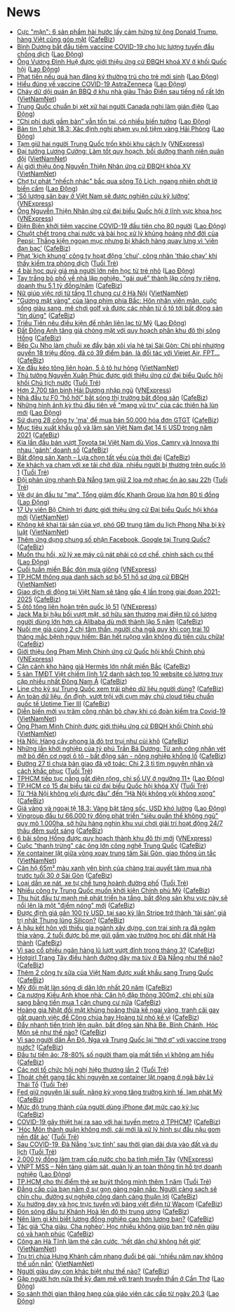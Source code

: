 # News

- [Cực "mặn": 6 sản phẩm hài hước lấy cảm hứng từ ông Donald Trump, hàng Việt cũng góp mặt](https://cafebiz.vn/cuc-man-6-san-pham-hai-huoc-lay-cam-hung-tu-ong-donald-trump-hang-viet-cung-gop-mat-20210318113323545.chn) ([CafeBiz](https://cafebiz.vn))
- [Bình Dương bắt đầu tiêm vaccine COVID-19 cho lực lượng tuyến đầu chống dịch](https://laodong.vn/xa-hoi/binh-duong-bat-dau-tiem-vaccine-covid-19-cho-luc-luong-tuyen-dau-chong-dich-890361.ldo) ([Lao Động](https://laodong.vn))
- [Ông Vương Đình Huệ được giới thiệu ứng cử ĐBQH khoá XV ở khối Quốc hội](https://laodong.vn/thoi-su/ong-vuong-dinh-hue-duoc-gioi-thieu-ung-cu-dbqh-khoa-xv-o-khoi-quoc-hoi-890369.ldo) ([Lao Động](https://laodong.vn))
- [Phạt tiền nếu quá hạn đăng ký thường trú cho trẻ mới sinh](https://laodong.vn/xa-hoi/phat-tien-neu-qua-han-dang-ky-thuong-tru-cho-tre-moi-sinh-889704.ldo) ([Lao Động](https://laodong.vn))
- [Hiểu đúng về vaccine COVID-19 AstraZenneca](https://laodong.vn/y-te/hieu-dung-ve-vaccine-covid-19-astrazenneca-890358.ldo) ([Lao Động](https://laodong.vn))
- [Cháy dữ dội quán ăn BBQ ở khu nhà giàu Thảo Điền sau tiếng nổ rất lớn](http://vietnamnet.vn/vn/thoi-su/chay-du-doi-quan-an-bbq-o-khu-nha-giau-thao-dien-sau-tieng-no-rat-lon-720554.html) ([VietNamNet](https://vietnamnet.vn))
- [Trung Quốc chuẩn bị xét xử hai người Canada nghi làm gián điệp](https://laodong.vn/the-gioi/trung-quoc-chuan-bi-xet-xu-hai-nguoi-canada-nghi-lam-gian-diep-890332.ldo) ([Lao Động](https://laodong.vn))
- [“Chi phí dưới gầm bàn” vẫn tồn tại, có nhiều biến tướng](https://laodong.vn/kinh-te/chi-phi-duoi-gam-ban-van-ton-tai-co-nhieu-bien-tuong-890153.ldo) ([Lao Động](https://laodong.vn))
- [Bản tin 1 phút 18.3: Xác định nghi phạm vụ nổ tiệm vàng Hải Phòng](https://laodong.vn/video-thoi-su/ban-tin-1-phut-183-xac-dinh-nghi-pham-vu-no-tiem-vang-hai-phong-890315.ldo) ([Lao Động](https://laodong.vn))
- [Tạm giữ hai người Trung Quốc trốn khỏi khu cách ly](https://vnexpress.net/tam-giu-hai-nguoi-trung-quoc-tron-khoi-khu-cach-ly-4250305.html) ([VNExpress](https://vnexpress.net))
- [Đại tướng Lương Cường: Làm tốt quy hoạch, bồi dưỡng thanh niên quân đội](http://vietnamnet.vn/vn/thoi-su/chinh-tri/dai-tuong-luong-cuong-lam-tot-quy-hoach-boi-duong-thanh-nien-quan-doi-720530.html) ([VietNamNet](https://vietnamnet.vn))
- [Ai giới thiệu ông Nguyễn Thiện Nhân ứng cử ĐBQH khóa XV](http://vietnamnet.vn/vn/thoi-su/ai-gioi-thieu-ong-nguyen-thien-nhan-ung-cu-dbqh-khoa-xv-720525.html) ([VietNamNet](https://vietnamnet.vn))
- [Chợ tự phát &quot;nhếch nhác&quot; bắc qua sông Tô Lịch, ngang nhiên phớt lờ biển cấm](https://laodong.vn/photo/cho-tu-phat-nhech-nhac-bac-qua-song-to-lich-ngang-nhien-phot-lo-bien-cam-890316.ldo) ([Lao Động](https://laodong.vn))
- ['Số lượng sân bay ở Việt Nam sẽ được nghiên cứu kỹ lưỡng'](https://vnexpress.net/so-luong-san-bay-o-viet-nam-se-duoc-nghien-cuu-ky-luong-4249929.html) ([VNExpress](https://vnexpress.net))
- [Ông Nguyễn Thiện Nhân ứng cử đại biểu Quốc hội ở lĩnh vực khoa học](https://vnexpress.net/ong-nguyen-thien-nhan-ung-cu-dai-bieu-quoc-hoi-o-linh-vuc-khoa-hoc-4250321.html) ([VNExpress](https://vnexpress.net))
- [Điện Biên khởi tiêm vaccine COVID-19 đầu tiên cho 80 người](https://laodong.vn/video/dien-bien-khoi-tiem-vaccine-covid-19-dau-tien-cho-80-nguoi-890288.ldo) ([Lao Động](https://laodong.vn))
- [Chuột chết trong chai nước và bài học xử lý khủng hoảng nhớ đời của Pepsi: Thắng kiện ngoạn mục nhưng bị khách hàng quay lưng vì ‘viên đạn bạc’](https://cafebiz.vn/chuot-chet-trong-chai-nuoc-va-bai-hoc-xu-ly-khung-hoang-nho-doi-cua-pepsi-thang-kien-ngoan-muc-nhung-bi-khach-hang-quay-lung-vi-vien-dan-bac-20210318113951489.chn) ([CafeBiz](https://cafebiz.vn))
- [Phạt 'kịch khung' công ty hoạt động 'chui', công nhân 'tháo chạy' khi thấy kiểm tra phòng dịch](https://tuoitre.vn/phat-kich-khung-cong-ty-hoat-dong-chui-cong-nhan-thao-chay-khi-thay-kiem-tra-phong-dich-20210318110804654.htm) ([Tuổi Trẻ](https://tuoitre.vn))
- [4 bài học quý giá mà người lớn nên học từ trẻ nhỏ](https://laodong.vn/chuyen-nha-minh/4-bai-hoc-quy-gia-ma-nguoi-lon-nen-hoc-tu-tre-nho-890013.ldo) ([Lao Động](https://laodong.vn))
- [Tay trắng bỏ phố về nhà lập nghiệp, "gái quê" thành lập công ty riêng, doanh thu 5,1 tỷ đồng/năm](https://cafebiz.vn/tay-trang-bo-pho-ve-nha-lap-nghiep-gai-que-thanh-lap-cong-ty-rieng-doanh-thu-51-ty-dong-nam-2021031811310527.chn) ([CafeBiz](https://cafebiz.vn))
- [Nữ giúp việc rơi từ tầng 11 chung cư ở Hà Nội](http://vietnamnet.vn/vn/thoi-su/nu-giup-viec-roi-tu-tang-11-chung-cu-o-ha-noi-720536.html) ([VietNamNet](https://vietnamnet.vn))
- ["Gương mặt vàng" của làng phim phía Bắc: Hôn nhân viên mãn, cuộc sống giàu sang, mê chơi golf và được các nhãn từ ô tô tới bất động sản "tin dùng"](https://cafebiz.vn/guong-mat-vang-cua-lang-phim-phia-bac-hon-nhan-vien-man-cuoc-song-giau-sang-me-choi-golf-va-duoc-cac-nhan-tu-o-to-toi-bat-dong-san-tin-dung-20210318113026312.chn) ([CafeBiz](https://cafebiz.vn))
- [Triều Tiên nêu điều kiện để nhận liên lạc từ Mỹ](https://laodong.vn/the-gioi/trieu-tien-neu-dieu-kien-de-nhan-lien-lac-tu-my-890264.ldo) ([Lao Động](https://laodong.vn))
- [Đất Đông Anh tăng giá chóng mặt với quy hoạch phân khu đô thị sông Hồng](https://cafebiz.vn/dat-dong-anh-tang-gia-chong-mat-voi-quy-hoach-phan-khu-do-thi-song-hong-2021031811261558.chn) ([CafeBiz](https://cafebiz.vn))
- [Bếp Cụ Nho làm chuỗi xe đẩy bán xôi vỉa hè tại Sài Gòn: Chi phí nhượng quyền 18 triệu đồng, đã có 39 điểm bán, là đối tác với Viejet Air, FPT...](https://cafebiz.vn/bep-cu-nho-lam-chuoi-xe-day-ban-xoi-via-he-tai-sai-gon-chi-phi-nhuong-quyen-18-trieu-dong-da-co-39-diem-ban-la-doi-tac-voi-viejet-air-fpt-20210318104935138.chn) ([CafeBiz](https://cafebiz.vn))
- [Xe đầu kéo tông liên hoàn, 5 ô tô hư hỏng](http://vietnamnet.vn/vn/thoi-su/an-toan-giao-thong/xe-dau-keo-tong-lien-hoan-5-o-to-hu-hong-720532.html) ([VietNamNet](https://vietnamnet.vn))
- [Thủ tướng Nguyễn Xuân Phúc được giới thiệu ứng cử đại biểu Quốc hội khối Chủ tịch nước](https://tuoitre.vn/thu-tuong-nguyen-xuan-phuc-duoc-gioi-thieu-ung-cu-dai-bieu-quoc-hoi-khoi-chu-tich-nuoc-20210318104734264.htm) ([Tuổi Trẻ](https://tuoitre.vn))
- [Hơn 2.700 tân binh Hải Dương nhập ngũ](https://vnexpress.net/hon-2-700-tan-binh-hai-duong-nhap-ngu-4250167.html) ([VNExpress](https://vnexpress.net))
- [Nhà đầu tư F0 “hồ hởi” bắt sóng thị trường bất động sản](https://cafebiz.vn/nha-dau-tu-f0-ho-hoi-bat-song-thi-truong-bat-dong-san-20210318110741106.chn) ([CafeBiz](https://cafebiz.vn))
- [Những hình ảnh kỳ thú đầu tiên về &quot;mạng vũ trụ&quot; của các thiên hà lùn mới](https://laodong.vn/the-gioi/nhung-hinh-anh-ky-thu-dau-tien-ve-mang-vu-tru-cua-cac-thien-ha-lun-moi-890293.ldo) ([Lao Động](https://laodong.vn))
- [Sử dụng 28 công ty 'ma' để mua bán 50.000 hóa đơn GTGT](https://cafebiz.vn/su-dung-28-cong-ty-ma-de-mua-ban-50000-hoa-don-gtgt-20210318110339574.chn) ([CafeBiz](https://cafebiz.vn))
- [Mục tiêu xuất khẩu gỗ và lâm sản Việt Nam đạt 14 tỉ USD trong năm 2021](https://cafebiz.vn/muc-tieu-xuat-khau-go-va-lam-san-viet-nam-dat-14-ti-usd-trong-nam-2021-2021031720235492.chn) ([CafeBiz](https://cafebiz.vn))
- [Kia lần đầu bán vượt Toyota tại Việt Nam dù Vios, Camry và Innova thi nhau 'gánh' doanh số](https://cafebiz.vn/kia-lan-dau-ban-vuot-toyota-tai-viet-nam-du-vios-camry-va-innova-thi-nhau-ganh-doanh-so-20210318085132969.chn) ([CafeBiz](https://cafebiz.vn))
- [Bất động sản Xanh – Lựa chọn tất yếu của thời đại](https://cafebiz.vn/bat-dong-san-xanh-lua-chon-tat-yeu-cua-thoi-dai-20210317163804633.chn) ([CafeBiz](https://cafebiz.vn))
- [Xe khách va chạm với xe tải chở dừa, nhiều người bị thương trên quốc lộ 1](https://tuoitre.vn/xe-khach-va-cham-xe-voi-tai-cho-dua-nhieu-nguoi-bi-thuong-tren-quoc-lo-1-20210318102529531.htm) ([Tuổi Trẻ](https://tuoitre.vn))
- [Đội phản ứng nhanh Đà Nẵng tạm giữ 2 loa mở nhạc ồn ào sau 22h](https://tuoitre.vn/doi-phan-ung-nhanh-da-nang-tam-giu-2-loa-mo-nhac-on-ao-sau-22h-20210318101729597.htm) ([Tuổi Trẻ](https://tuoitre.vn))
- [Vẽ dự án đầu tư &quot;ma&quot;, Tổng giám đốc Khanh Group lừa hơn 80 tỉ đồng](https://laodong.vn/phap-luat/ve-du-an-dau-tu-ma-tong-giam-doc-khanh-group-lua-hon-80-ti-dong-890282.ldo) ([Lao Động](https://laodong.vn))
- [17 Ủy viên Bộ Chính trị được giới thiệu ứng cử Đại biểu Quốc hội khóa mới](http://vietnamnet.vn/vn/thoi-su/chinh-tri/17-uy-vien-bo-chinh-tri-duoc-gioi-thieu-ung-cu-dai-bieu-quoc-hoi-khoa-moi-720405.html) ([VietNamNet](https://vietnamnet.vn))
- [Không kê khai tài sản của vợ, phó GĐ trung tâm du lịch Phong Nha bị kỷ luật](http://vietnamnet.vn/vn/thoi-su/chong-tham-nhung/khong-ke-khai-tai-san-cua-vo-pho-gd-trung-tam-du-lich-phong-nha-bi-ky-luat-720467.html) ([VietNamNet](https://vietnamnet.vn))
- [Thêm ứng dụng chung số phận Facebook, Google tại Trung Quốc?](https://cafebiz.vn/them-ung-dung-chung-so-phan-facebook-google-tai-trung-quoc-20210318084110965.chn) ([CafeBiz](https://cafebiz.vn))
- [Muốn thu hồi, xử lý xe máy cũ nát phải có cơ chế, chính sách cụ thể](https://laodong.vn/xa-hoi/muon-thu-hoi-xu-ly-xe-may-cu-nat-phai-co-co-che-chinh-sach-cu-the-890148.ldo) ([Lao Động](https://laodong.vn))
- [Cuối tuần miền Bắc đón mưa giông](https://vnexpress.net/cuoi-tuan-mien-bac-don-mua-giong-4250152.html) ([VNExpress](https://vnexpress.net))
- [TP.HCM thông qua danh sách sơ bộ 51 hồ sơ ứng cử ĐBQH](http://vietnamnet.vn/vn/thoi-su/quoc-hoi/tp-hcm-thong-qua-danh-sach-so-bo-51-ho-so-ung-cu-dbqh-720473.html) ([VietNamNet](https://vietnamnet.vn))
- [Giao dịch di động tại Việt Nam sẽ tăng gấp 4 lần trong giai đoạn 2021-2025](https://cafebiz.vn/giao-dich-di-dong-tai-viet-nam-se-tang-gap-4-lan-trong-giai-doan-2021-2025-20210317183304459.chn) ([CafeBiz](https://cafebiz.vn))
- [5 ôtô tông liên hoàn trên quốc lộ 51](https://vnexpress.net/5-oto-tong-lien-hoan-tren-quoc-lo-51-4250205.html) ([VNExpress](https://vnexpress.net))
- [Jack Ma bị hậu bối vượt mặt, sở hữu sàn thương mại điện tử có lượng người dùng lớn hơn cả Alibaba dù mới thành lập 5 năm](https://cafebiz.vn/jack-ma-bi-hau-boi-vuot-mat-so-huu-san-thuong-mai-dien-tu-co-luong-nguoi-dung-lon-hon-ca-alibaba-du-moi-thanh-lap-5-nam-20210318101550219.chn) ([CafeBiz](https://cafebiz.vn))
- [Nuôi mẹ già cùng 2 chị tâm thần, người cha ngã quỵ khi con trai 10 tháng mắc bệnh nguy hiểm: Bán hết ruộng vẫn không đủ tiền cứu chữa!](https://cafebiz.vn/nuoi-me-gia-cung-2-chi-tam-than-nguoi-cha-nga-quy-khi-con-trai-10-thang-mac-benh-nguy-hiem-ban-het-ruong-van-khong-du-tien-cuu-chua-2021031810141606.chn) ([CafeBiz](https://cafebiz.vn))
- [Giới thiệu ông Phạm Minh Chính ứng cử Quốc hội khối Chính phủ](https://vnexpress.net/gioi-thieu-ong-pham-minh-chinh-ung-cu-quoc-hoi-khoi-chinh-phu-4250202.html) ([VNExpress](https://vnexpress.net))
- [Cận cảnh kho hàng giả Hermès lớn nhất miền Bắc](https://cafebiz.vn/can-canh-kho-hang-gia-hermes-lon-nhat-mien-bac-20210318100956978.chn) ([CafeBiz](https://cafebiz.vn))
- [5 sàn TMĐT Việt chiếm lĩnh 1/2 danh sách top 10 website có lượng truy cập nhiều nhất Đông Nam Á](https://cafebiz.vn/tmdt-viet-nam-bung-no-manh-me-5-10-san-noi-dia-lot-top-website-co-luong-truy-cap-nhieu-nhat-dong-nam-a-20210317145553243.chn) ([CafeBiz](https://cafebiz.vn))
- [Line cho kỹ sư Trung Quốc xem trái phép dữ liệu người dùng?](https://cafebiz.vn/line-cho-ky-su-trung-quoc-xem-trai-phep-du-lieu-nguoi-dung-20210318083921529.chn) ([CafeBiz](https://cafebiz.vn))
- [An toàn dữ liệu, ổn định, vượt trội với cụm máy chủ cloud tiêu chuẩn quốc tế Uptime Tier III](https://cafebiz.vn/an-toan-du-lieu-on-dinh-vuot-troi-voi-cum-may-chu-cloud-tieu-chuan-quoc-te-uptime-tier-iii-2021031710134659.chn) ([CafeBiz](https://cafebiz.vn))
- [Diễn biến mới vụ trăm công nhân bỏ chạy khi có đoàn kiểm tra Covid-19](http://vietnamnet.vn/vn/thoi-su/dien-bien-moi-vu-tram-cong-nhan-bo-chay-khi-co-doan-kiem-tra-covid-19-720451.html) ([VietNamNet](https://vietnamnet.vn))
- [Ông Phạm Minh Chính được giới thiệu ứng cử ĐBQH khối Chính phủ](http://vietnamnet.vn/vn/thoi-su/quoc-hoi/ong-pham-minh-chinh-duoc-gioi-thieu-ung-cu-dbqh-khoi-chinh-phu-720411.html) ([VietNamNet](https://vietnamnet.vn))
- [Hà Nội: Hàng cây phong lá đỏ trơ trụi như củi khô](https://cafebiz.vn/ha-noi-hang-cay-phong-la-do-tro-trui-nhu-cui-kho-20210318095407333.chn) ([CafeBiz](https://cafebiz.vn))
- [Những lần khởi nghiệp của tỷ phú Trần Bá Dương: Từ anh công nhân vét mỡ bò đến cơ ngơi ô tô - bất động sản - nông nghiệp khổng lồ](https://cafebiz.vn/ty-phu-tran-ba-duong-va-hanh-trinh-tu-mot-cong-nhan-vet-mo-bo-den-co-ngoi-o-to-bat-dong-san-nong-nghiep-khong-lo-20210315091311587.chn) ([CafeBiz](https://cafebiz.vn))
- [Đường 27 tỉ chưa bàn giao đã vỡ toác: Chi 2,3 tỉ tìm nguyên nhân và cách khắc phục](https://tuoitre.vn/duong-27-ti-chua-ban-giao-da-vo-toac-chi-2-3-ti-tim-nguyen-nhan-va-cach-khac-phuc-20210318084229007.htm) ([Tuổi Trẻ](https://tuoitre.vn))
- [TPHCM tiếp tục nắng gắt diện rộng, chỉ số UV ở ngưỡng 11+](https://laodong.vn/moi-truong/tphcm-tiep-tuc-nang-gat-dien-rong-chi-so-uv-o-nguong-11-890259.ldo) ([Lao Động](https://laodong.vn))
- [TP.HCM có 15 đại biểu tái cử đại biểu Quốc hội khóa XV](https://tuoitre.vn/tp-hcm-co-15-dai-bieu-tai-cu-dai-bieu-quoc-hoi-khoa-xv-20210318092329307.htm) ([Tuổi Trẻ](https://tuoitre.vn))
- [Từ “Hà Nội không vội được đâu” đến “Hà Nội không vội không xong”](https://cafebiz.vn/tu-ha-noi-khong-voi-duoc-dau-den-ha-noi-khong-voi-khong-xong-2021031809441902.chn) ([CafeBiz](https://cafebiz.vn))
- [Giá vàng và ngoại tệ 18.3: Vàng bật tăng sốc, USD khó lường](https://laodong.vn/video-thoi-su/gia-vang-va-ngoai-te-183-vang-bat-tang-soc-usd-kho-luong-890268.ldo) ([Lao Động](https://laodong.vn))
- [Vingroup đầu tư 66.000 tỷ đồng phát triển "siêu quần thể không ngủ" quy mô 1.000ha, sở hữu hàng nghìn khu vui chơi giải trí hoạt động 24/7 thâu đêm suốt sáng](https://cafebiz.vn/vingroup-dau-tu-66000-ty-dong-phat-trien-sieu-quan-the-khong-ngu-quy-mo-1000ha-so-huu-hang-nghin-khu-vui-choi-giai-tri-hoat-dong-24-7-thau-dem-suot-sang-20210318091047068.chn) ([CafeBiz](https://cafebiz.vn))
- [6 bãi sông Hồng được quy hoạch thành khu đô thị mới](https://vnexpress.net/6-bai-song-hong-duoc-quy-hoach-thanh-khu-do-thi-moi-4250038.html) ([VNExpress](https://vnexpress.net))
- [Cuộc "thanh trừng" các ông lớn công nghệ Trung Quốc](https://cafebiz.vn/cuoc-thanh-trung-cac-ong-lon-cong-nghe-trung-quoc-20210318084530424.chn) ([CafeBiz](https://cafebiz.vn))
- [Xe container lật giữa vòng xoay trung tâm Sài Gòn, giao thông ùn tắc](http://vietnamnet.vn/vn/thoi-su/an-toan-giao-thong/xe-container-lat-giua-vong-xoay-trung-tam-sai-gon-giao-thong-un-tac-720453.html) ([VietNamNet](https://vietnamnet.vn))
- [Căn hộ 65m² màu xanh yên bình của chàng trai quyết tâm mua nhà trước tuổi 30 ở Sài Gòn](https://cafebiz.vn/can-ho-65m-mau-xanh-yen-binh-cua-chang-trai-quyet-tam-mua-nha-truoc-tuoi-30-o-sai-gon-20210318092130019.chn) ([CafeBiz](https://cafebiz.vn))
- [Loại dần xe nát, xe tự chế tung hoành đường phố](https://tuoitre.vn/loai-dan-xe-nat-xe-tu-che-tung-hoanh-duong-pho-20210317192552878.htm) ([Tuổi Trẻ](https://tuoitre.vn))
- [Nhiều công ty Trung Quốc muốn khởi kiện Chính phủ Mỹ](https://cafebiz.vn/nhieu-cong-ty-trung-quoc-muon-khoi-kien-chinh-phu-my-20210318084707862.chn) ([CafeBiz](https://cafebiz.vn))
- [Thu hút đầu tư mạnh mẽ phát triển hạ tầng, bất động sản khu vực này sẽ nổi lên là một "điểm nóng" mới](https://cafebiz.vn/thu-hut-dau-tu-manh-me-phat-trien-ha-tang-bat-dong-san-khu-vuc-nay-se-noi-len-la-mot-diem-nong-moi-20210318085302405.chn) ([CafeBiz](https://cafebiz.vn))
- [Được định giá gần 100 tỷ USD, tại sao kỳ lân Stripe trở thành 'tài sản' giá trị nhất Thung lũng Silicon?](https://cafebiz.vn/duoc-dinh-gia-gan-100-ty-usd-tai-sao-ky-lan-stripe-tro-thanh-tai-san-gia-tri-nhat-thung-lung-silicon-20210318083417253.chn) ([CafeBiz](https://cafebiz.vn))
- [Á hậu kết hôn với thiếu gia ngành xây dựng, con trai sinh ra đã ngậm thìa vàng, 2 tuổi được bố mẹ gửi gắm vào trường học phí đắt nhất Hà thành](https://cafebiz.vn/a-hau-ket-hon-voi-thieu-gia-nganh-xay-dung-con-trai-sinh-ra-da-ngam-thia-vang-2-tuoi-duoc-bo-me-gui-gam-vao-truong-hoc-phi-dat-nhat-ha-thanh-2021031808460911.chn) ([CafeBiz](https://cafebiz.vn))
- [Vì sao cổ phiếu ngân hàng lũ lượt vượt đỉnh trong tháng 3?](https://cafebiz.vn/vi-sao-co-phieu-ngan-hang-lu-luot-vuot-dinh-trong-thang-3-20210318084547427.chn) ([CafeBiz](https://cafebiz.vn))
- [Hotgirl Trang Tây điều hành đường dây ma túy ở Đà Nẵng như thế nào?](https://cafebiz.vn/hotgirl-trang-tay-dieu-hanh-duong-day-ma-tuy-o-da-nang-nhu-the-nao-20210318084446387.chn) ([CafeBiz](https://cafebiz.vn))
- [Thêm 2 công ty sữa của Việt Nam được xuất khẩu sang Trung Quốc](https://cafebiz.vn/them-2-cong-ty-sua-cua-viet-nam-duoc-xuat-khau-sang-trung-quoc-20210318084429897.chn) ([CafeBiz](https://cafebiz.vn))
- [Mỹ đối mặt làn sóng di dân lớn nhất 20 năm](https://cafebiz.vn/my-doi-mat-lan-song-di-dan-lon-nhat-20-nam-20210318084343177.chn) ([CafeBiz](https://cafebiz.vn))
- [Ca nương Kiều Anh khoe nhà: Căn hộ đập thông 300m2, chi phí sửa sang bằng tiền mua 1 căn chung cư nữa](https://cafebiz.vn/ca-nuong-kieu-anh-khoe-nha-can-ho-dap-thong-300m2-chi-phi-sua-sang-bang-tien-mua-1-can-chung-cu-nua-20210318084244638.chn) ([CafeBiz](https://cafebiz.vn))
- [Hoàng gia Nhật đối mặt khủng hoảng thừa kế ngai vàng, tranh cãi gay gắt quanh việc để Công chúa hay Hoàng tử nhỏ kế vị](https://cafebiz.vn/hoang-gia-nhat-doi-mat-khung-hoang-thua-ke-ngai-vang-tranh-cai-gay-gat-quanh-viec-de-cong-chua-hay-hoang-tu-nho-ke-vi-20210318084058715.chn) ([CafeBiz](https://cafebiz.vn))
- [Đẩy nhanh tiến trình lên quận, bất động sản Nhà Bè, Bính Chánh, Hóc Môn sẽ như thế nào?](https://cafebiz.vn/day-nhanh-tien-trinh-len-quan-bat-dong-san-nha-be-binh-chanh-hoc-mon-se-nhu-the-nao-2021031808364669.chn) ([CafeBiz](https://cafebiz.vn))
- [Vì sao người dân Ấn Độ, Nga và Trung Quốc lại “thờ ơ” với vaccine trong nước?](https://cafebiz.vn/vi-sao-nguoi-dan-an-do-nga-va-trung-quoc-lai-tho-o-voi-vaccine-trong-nuoc-20210318083619389.chn) ([CafeBiz](https://cafebiz.vn))
- [Đầu tư tiền ảo: 78-80% số người tham gia mất tiền vì không am hiểu](https://cafebiz.vn/dau-tu-tien-ao-78-80-so-nguoi-tham-gia-mat-tien-vi-khong-am-hieu-20210318083352901.chn) ([CafeBiz](https://cafebiz.vn))
- [Các nơi tổ chức hội nghị hiệp thương lần 2](https://tuoitre.vn/cac-noi-to-chuc-hoi-nghi-hiep-thuong-lan-2-20210318082049719.htm) ([Tuổi Trẻ](https://tuoitre.vn))
- [Thoát chết gang tấc khi nguyên xe container lật ngang ở ngã bảy Lý Thái Tổ](https://tuoitre.vn/thoat-chet-gang-tac-khi-nguyen-xe-container-lat-ngang-o-nga-bay-ly-thai-to-20210318081349637.htm) ([Tuổi Trẻ](https://tuoitre.vn))
- [Fed giữ nguyên lãi suất, nâng kỳ vọng tăng trưởng kinh tế, lạm phát Mỹ](https://cafebiz.vn/fed-giu-nguyen-lai-suat-nang-ky-vong-tang-truong-kinh-te-lam-phat-my-20210318082931667.chn) ([CafeBiz](https://cafebiz.vn))
- [Mức độ trung thành của người dùng iPhone đạt mức cao kỷ lục](https://cafebiz.vn/muc-do-trung-thanh-cua-nguoi-dung-iphone-dat-muc-cao-ky-luc-20210318082827733.chn) ([CafeBiz](https://cafebiz.vn))
- [COVID-19 gây thiệt hại ra sao với hai tuyến metro ở TPHCM?](https://cafebiz.vn/covid-19-gay-thiet-hai-ra-sao-voi-hai-tuyen-metro-o-tphcm-20210318082720143.chn) ([CafeBiz](https://cafebiz.vn))
- ['Hóc Môn thành quận không mới, cái mới là xử lý hình sự đầu nậu gom nền đất ảo'](https://tuoitre.vn/hoc-mon-thanh-quan-khong-moi-cai-moi-la-xu-ly-hinh-su-dau-nau-gom-nen-dat-ao-20210318075707371.htm) ([Tuổi Trẻ](https://tuoitre.vn))
- [Sau COVID-19, Đà Nẵng 'sực tỉnh' sau thời gian dài dựa vào đất và du lịch](https://tuoitre.vn/sau-covid-19-da-nang-suc-tinh-sau-thoi-gian-dai-dua-vao-dat-va-du-lich-20210318081457345.htm) ([Tuổi Trẻ](https://tuoitre.vn))
- [2.000 tỷ đồng làm trạm cấp nước cho ba tỉnh miền Tây](https://vnexpress.net/2-000-ty-dong-lam-tram-cap-nuoc-cho-ba-tinh-mien-tay-4249913.html) ([VNExpress](https://vnexpress.net))
- [VNPT MSS – Nền tảng giám sát, quản lý an toàn thông tin hỗ trợ doanh nghiệp](https://laodong.vn/kinh-te/vnpt-mss--nen-tang-giam-sat-quan-ly-an-toan-thong-tin-ho-tro-doanh-nghiep-890175.ldo) ([Lao Động](https://laodong.vn))
- [TP.HCM cho thí điểm thẻ xe buýt thông minh thêm 1 năm](https://tuoitre.vn/tp-hcm-cho-thi-diem-the-xe-buyt-thong-minh-them-1-nam-20210318074612888.htm) ([Tuổi Trẻ](https://tuoitre.vn))
- [Đẳng cấp của bạn nằm ở sự gọn gàng ngăn nắp: Người càng sạch sẽ chỉn chu, đường sự nghiệp công danh càng thuận lợi](https://cafebiz.vn/dang-cap-cua-ban-nam-o-su-gon-gang-ngan-nap-nguoi-cang-sach-se-chin-chu-duong-su-nghiep-cong-danh-cang-thuan-loi-20210316102252502.chn) ([CafeBiz](https://cafebiz.vn))
- [Xu hướng dạy và học trực tuyến với bảng viết điện tử Wacom](https://cafebiz.vn/xu-huong-day-va-hoc-truc-tuyen-voi-bang-viet-dien-tu-wacom-2021031722241727.chn) ([CafeBiz](https://cafebiz.vn))
- [Đón sóng đầu tư Khánh Hoà lên đô thị trung ương](https://cafebiz.vn/don-song-dau-tu-khanh-hoa-len-do-thi-trung-uong-20210317163742397.chn) ([CafeBiz](https://cafebiz.vn))
- [Nên làm gì khi biết lương đồng nghiệp cao hơn lương bạn?](https://cafebiz.vn/nen-lam-gi-khi-biet-luong-dong-nghiep-cao-hon-luong-ban-20210317161745583.chn) ([CafeBiz](https://cafebiz.vn))
- [Tác giả ‘Cha giàu, Cha nghèo’: Học nhiều không giúp bạn trở nên giàu có và hạnh phúc](https://cafebiz.vn/tac-gia-cha-giau-cha-ngheo-hoc-nhieu-khong-giup-ban-tro-nen-giau-co-va-hanh-phuc-20210317160653474.chn) ([CafeBiz](https://cafebiz.vn))
- [Công an Hà Tĩnh làm thẻ căn cước, 'hết dân chứ không hết giờ'](http://vietnamnet.vn/vn/thoi-su/cong-an-ha-tinh-lam-the-can-cuoc-het-dan-chu-khong-het-gio-720412.html) ([VietNamNet](https://vietnamnet.vn))
- [Trụ trì chùa Hưng Khánh cầm nhang đuổi bé gái, 'nhiều năm nay không thể uốn nắn'](http://vietnamnet.vn/vn/thoi-su/tru-tri-chua-hung-khanh-cam-nhang-duoi-be-gai-nhieu-nam-nay-khong-the-uon-nan-720407.html) ([VietNamNet](https://vietnamnet.vn))
- [Người giàu dạy con khác biệt như thế nào?](https://cafebiz.vn/nguoi-giau-day-con-khac-biet-nhu-the-nao-2021031715071666.chn) ([CafeBiz](https://cafebiz.vn))
- [Gặp người hơn nửa thế kỷ đam mê với tranh truyền thần ở Cần Thơ](https://laodong.vn/video/gap-nguoi-hon-nua-the-ky-dam-me-voi-tranh-truyen-than-o-can-tho-889263.ldo) ([Lao Động](https://laodong.vn))
- [So sánh thời gian thăng hạng của giáo viên các cấp từ ngày 20.3](https://laodong.vn/infographic/so-sanh-thoi-gian-thang-hang-cua-giao-vien-cac-cap-tu-ngay-203-889784.ldo) ([Lao Động](https://laodong.vn))
